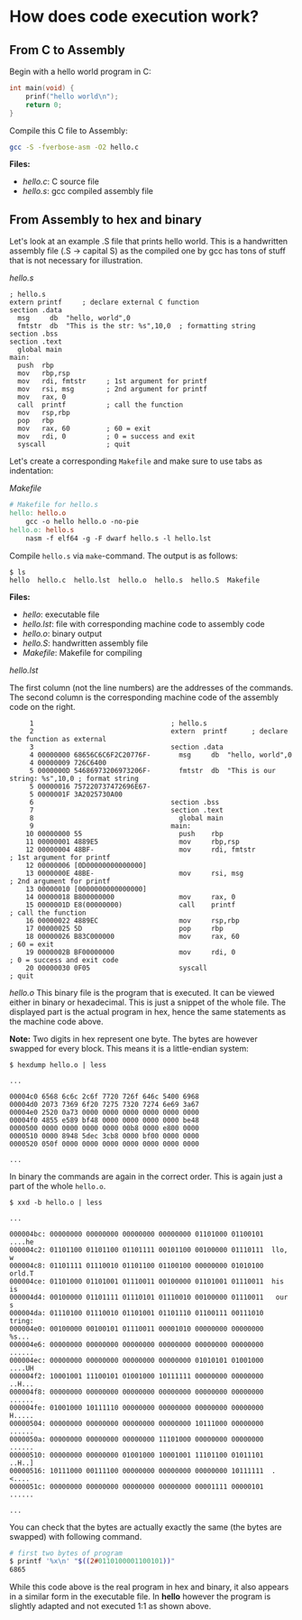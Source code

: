 # How does code execution work?

## From C to Assembly

Begin with a hello world program in C:

```C
int main(void) {
	prinf("hello world\n");
	return 0;
}
```

Compile this C file to Assembly:

```bash
gcc -S -fverbose-asm -O2 hello.c
```

**Files:**
- *hello.c*: C source file
- *hello.s*: gcc compiled assembly file


## From Assembly to hex and binary

Let's look at an example .S file that prints hello world.
This is a handwritten assembly file (.S -> capital S) as the compiled one by gcc has tons of stuff that is not necessary for illustration.

*hello.s*
```
; hello.s
extern printf     ; declare external C function
section .data
  msg     db  "hello, world",0
  fmtstr  db  "This is the str: %s",10,0  ; formatting string
section .bss
section .text
  global main
main:
  push  rbp
  mov   rbp,rsp
  mov   rdi, fmtstr     ; 1st argument for printf
  mov   rsi, msg        ; 2nd argument for printf
  mov   rax, 0
  call  printf          ; call the function
  mov   rsp,rbp
  pop   rbp
  mov   rax, 60         ; 60 = exit
  mov   rdi, 0          ; 0 = success and exit
  syscall               ; quit
```

Let's create a corresponding `Makefile` and make sure to use tabs as indentation:

*Makefile*
```Makefile
# Makefile for hello.s
hello: hello.o
	gcc -o hello hello.o -no-pie
hello.o: hello.s
	nasm -f elf64 -g -F dwarf hello.s -l hello.lst
```

Compile `hello.s` via `make`-command.
The output is as follows:

```text
$ ls
hello  hello.c  hello.lst  hello.o  hello.s  hello.S  Makefile
```

**Files:**
- *hello*: executable file
- *hello.lst*: file with corresponding machine code to assembly code
- *hello.o*: binary output
- *hello.S*: handwritten assembly file
- *Makefile*: Makefile for compiling


*hello.lst*

The first column (not the line numbers) are the addresses of the commands.
The second column is the corresponding machine code of the assembly code on the right.
```lst
     1                                  ; hello.s
     2                                  extern  printf      ; declare the function as external
     3                                  section .data
     4 00000000 68656C6C6F2C20776F-       msg     db  "hello, world",0
     4 00000009 726C6400           
     5 0000000D 54686973206973206F-       fmtstr  db  "This is our string: %s",10,0 ; format string
     5 00000016 757220737472696E67-
     5 0000001F 3A2025730A00       
     6                                  section .bss
     7                                  section .text
     8                                    global main
     9                                  main:
    10 00000000 55                        push    rbp
    11 00000001 4889E5                    mov     rbp,rsp
    12 00000004 48BF-                     mov     rdi, fmtstr         ; 1st argument for printf
    12 00000006 [0D00000000000000] 
    13 0000000E 48BE-                     mov     rsi, msg            ; 2nd argument for printf
    13 00000010 [0000000000000000] 
    14 00000018 B800000000                mov     rax, 0
    15 0000001D E8(00000000)              call    printf              ; call the function
    16 00000022 4889EC                    mov     rsp,rbp
    17 00000025 5D                        pop     rbp
    18 00000026 B83C000000                mov     rax, 60             ; 60 = exit
    19 0000002B BF00000000                mov     rdi, 0              ; 0 = success and exit code
    20 00000030 0F05                      syscall                     ; quit
```

*hello.o*
This binary file is the program that is executed.
It can be viewed either in binary or hexadecimal.
This is just a snippet of the whole file. The displayed part is the actual program in hex, hence the same statements as the machine code above.

**Note:** Two digits in hex represent one byte. The bytes are however swapped for every block. This means it is a little-endian system:

```text
$ hexdump hello.o | less

...

00004c0 6568 6c6c 2c6f 7720 726f 646c 5400 6968
00004d0 2073 7369 6f20 7275 7320 7274 6e69 3a67
00004e0 2520 0a73 0000 0000 0000 0000 0000 0000
00004f0 4855 e589 bf48 0000 0000 0000 0000 be48
0000500 0000 0000 0000 0000 00b8 0000 e800 0000
0000510 0000 8948 5dec 3cb8 0000 bf00 0000 0000
0000520 050f 0000 0000 0000 0000 0000 0000 0000

...

```

In binary the commands are again in the correct order.
This is again just a part of the whole `hello.o`. 
```text
$ xxd -b hello.o | less

...

000004bc: 00000000 00000000 00000000 00000000 01101000 01100101  ....he
000004c2: 01101100 01101100 01101111 00101100 00100000 01110111  llo, w
000004c8: 01101111 01110010 01101100 01100100 00000000 01010100  orld.T
000004ce: 01101000 01101001 01110011 00100000 01101001 01110011  his is
000004d4: 00100000 01101111 01110101 01110010 00100000 01110011   our s
000004da: 01110100 01110010 01101001 01101110 01100111 00111010  tring:
000004e0: 00100000 00100101 01110011 00001010 00000000 00000000   %s...
000004e6: 00000000 00000000 00000000 00000000 00000000 00000000  ......
000004ec: 00000000 00000000 00000000 00000000 01010101 01001000  ....UH
000004f2: 10001001 11100101 01001000 10111111 00000000 00000000  ..H...
000004f8: 00000000 00000000 00000000 00000000 00000000 00000000  ......
000004fe: 01001000 10111110 00000000 00000000 00000000 00000000  H.....
00000504: 00000000 00000000 00000000 00000000 10111000 00000000  ......
0000050a: 00000000 00000000 00000000 11101000 00000000 00000000  ......
00000510: 00000000 00000000 01001000 10001001 11101100 01011101  ..H..]
00000516: 10111000 00111100 00000000 00000000 00000000 10111111  .<....
0000051c: 00000000 00000000 00000000 00000000 00001111 00000101  ......

...

```

You can check that the bytes are actually exactly the same (the bytes are swapped) with following command.

```bash
# first two bytes of program
$ printf '%x\n' "$((2#0110100001100101))"
6865
```

While this code above is the real program in hex and binary, it also appears in a similar form in the executable file.
In **hello** however the program is slightly adapted and not executed 1:1 as shown above.
